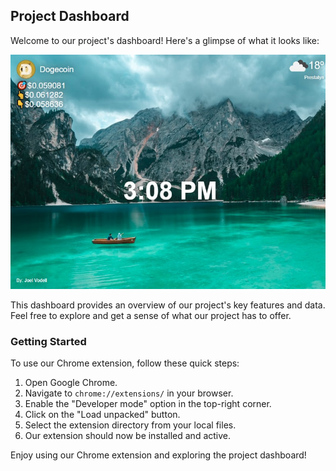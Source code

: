 ## Project Dashboard

Welcome to our project's dashboard! Here's a glimpse of what it looks like:

![Project Dashboard](./dashboard.jpg)

This dashboard provides an overview of our project's key features and data. Feel free to explore and get a sense of what our project has to offer.

### Getting Started

To use our Chrome extension, follow these quick steps:

1. Open Google Chrome.
2. Navigate to `chrome://extensions/` in your browser.
3. Enable the "Developer mode" option in the top-right corner.
4. Click on the "Load unpacked" button.
5. Select the extension directory from your local files.
6. Our extension should now be installed and active.

Enjoy using our Chrome extension and exploring the project dashboard!
